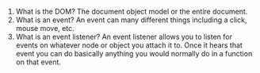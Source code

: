 1. What is the DOM?
    The document object model or the entire document.
2. What is an event?
    An event can many different things including a click, mouse move, etc.
2. What is an event listener?
    An event listener allows you to listen for events on whatever node or object you attach it to. Once it hears that event you can do basically anything you would normally do in a function on that event.